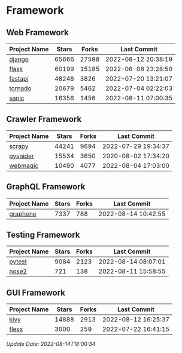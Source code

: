 # Framework

## Web Framework
| Project Name | Stars | Forks | Last Commit |
| ------------ | ----- | ----- | ----------- |
| [django](https://github.com/django/django) | 65666 | 27598 | 2022-08-12 20:38:19 |
| [flask](https://github.com/pallets/flask) | 60199 | 15185 | 2022-08-08 23:28:50 |
| [fastapi](https://github.com/tiangolo/fastapi) | 48248 | 3826 | 2022-07-20 13:21:07 |
| [tornado](https://github.com/tornadoweb/tornado) | 20679 | 5462 | 2022-07-04 02:22:03 |
| [sanic](https://github.com/sanic-org/sanic) | 16356 | 1456 | 2022-08-11 07:00:35 |

## Crawler Framework
| Project Name | Stars | Forks | Last Commit |
| ------------ | ----- | ----- | ----------- |
| [scrapy](https://github.com/scrapy/scrapy) | 44241 | 9694 | 2022-07-29 19:34:37 |
| [pyspider](https://github.com/binux/pyspider) | 15534 | 3650 | 2020-08-02 17:34:20 |
| [webmagic](https://github.com/code4craft/webmagic) | 10490 | 4077 | 2022-08-04 17:03:00 |

## GraphQL Framework
| Project Name | Stars | Forks | Last Commit |
| ------------ | ----- | ----- | ----------- |
| [graphene](https://github.com/graphql-python/graphene) | 7337 | 788 | 2022-08-14 10:42:55 |

## Testing Framework
| Project Name | Stars | Forks | Last Commit |
| ------------ | ----- | ----- | ----------- |
| [pytest](https://github.com/pytest-dev/pytest) | 9084 | 2123 | 2022-08-14 08:07:01 |
| [nose2](https://github.com/nose-devs/nose2) | 721 | 138 | 2022-08-11 15:58:55 |

## GUI Framework
| Project Name | Stars | Forks | Last Commit |
| ------------ | ----- | ----- | ----------- |
| [kivy](https://github.com/kivy/kivy) | 14888 | 2913 | 2022-08-12 16:25:37 |
| [flexx](https://github.com/flexxui/flexx) | 3000 | 259 | 2022-07-22 16:41:15 |

*Update Date: 2022-08-14T18:00:34*